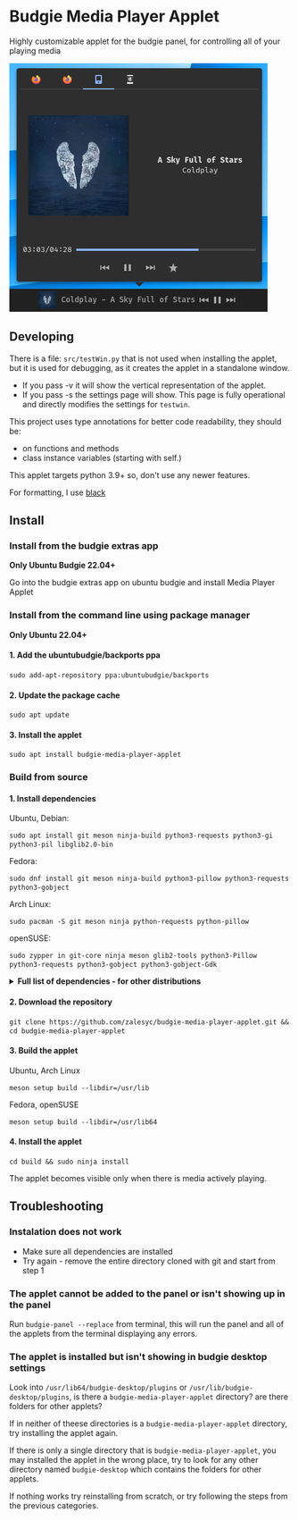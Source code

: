 # Budgie Media Player Applet
Highly customizable applet for the budgie panel, for controlling all of your playing media

![screenshot](screenshot.png)

## Developing
There is a file: `src/testWin.py` that is not used when installing the applet, but it is used for debugging, as it creates the applet in a standalone window.
- If you pass -v it will show the vertical representation of the applet.
- If you pass -s the settings page will show. This page is fully operational and directly modifies the settings for `testwin`.

This project uses type annotations for better code readability,
they should be:
- on functions and methods
- class instance variables (starting with self.)

This applet targets python 3.9+ so, don't use any newer features.

For formatting, I use [black](https://github.com/psf/black)

## Install
### Install from the budgie extras app
 **Only Ubuntu Budgie 22.04+**

Go into the budgie extras app on ubuntu budgie and install Media Player Applet

### Install from the command line using package manager
**Only Ubuntu 22.04+**

 #### 1. Add the ubuntubudgie/backports ppa
 ~~~ shell
sudo add-apt-repository ppa:ubuntubudgie/backports
~~~
#### 2. Update the package cache
~~~ shell
sudo apt update
~~~
#### 3. Install the applet
~~~ shell
sudo apt install budgie-media-player-applet
~~~


### Build from source
#### 1. Install dependencies
Ubuntu, Debian:
~~~ shell
sudo apt install git meson ninja-build python3-requests python3-gi python3-pil libglib2.0-bin
~~~

Fedora:
~~~ shell
sudo dnf install git meson ninja-build python3-pillow python3-requests python3-gobject
~~~

Arch Linux:
~~~ shell
sudo pacman -S git meson ninja python-requests python-pillow
~~~

openSUSE:
~~~ shell
sudo zypper in git-core ninja meson glib2-tools python3-Pillow python3-requests python3-gobject python3-gobject-Gdk
~~~

<details>
 <summary>
  <b>
   Full list of dependencies - for other distributions
  </b>
 </summary>
 
#### Runtime
- budgie-1.0
- gtk+-3.0
- python3 >= 3.9
- python3-pil / python3-pillow
- python3-requests
- python3-gobject
- gsettings
#### Buildtime
- meson
- ninja
- git
  
</details>

#### 2. Download the repository
~~~ shell
git clone https://github.com/zalesyc/budgie-media-player-applet.git && cd budgie-media-player-applet
~~~

#### 3. Build the applet
Ubuntu, Arch Linux
~~~ shell
meson setup build --libdir=/usr/lib
~~~

Fedora, openSUSE
~~~ shell
meson setup build --libdir=/usr/lib64
~~~

#### 4. Install the applet
~~~ shell
cd build && sudo ninja install
~~~

The applet becomes visible only when there is media actively playing.

## Troubleshooting
### Instalation does not work
 - Make sure all dependencies are installed
 - Try again - remove the entire directory cloned with git and start from step 1
 
### The applet cannot be added to the panel or isn't showing up in the panel
Run `budgie-panel --replace` from terminal, this will run the panel and
all of the applets from the terminal displaying any errors.

### The applet is installed but isn't showing in budgie desktop settings
Look into `/usr/lib64/budgie-desktop/plugins` or `/usr/lib/budgie-desktop/plugins`,
is there a `budgie-media-player-applet` directory? are there folders for other applets?

If in neither of theese directories is a `budgie-media-player-applet` directory, try installing the applet again.

If there is only a single directory that is `budgie-media-player-applet`, you may installed the applet in the wrong place, try to look for any other directory named `budgie-desktop` which contains the folders for other applets.

If nothing works try reinstalling from scratch, or try following the steps from the previous categories.
